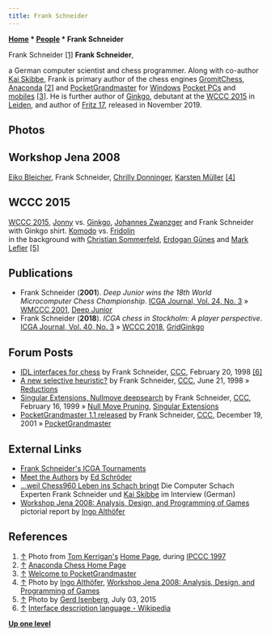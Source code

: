 ```yaml
---
title: Frank Schneider
---
```

**[Home](Home "Home") * [People](People "People") * Frank Schneider**

[](http://www.tckerrigan.com/Chess/Stobor/Paderborn/) Frank Schneider <a id="cite-note-1" href="#cite-ref-1">[1]</a>
**Frank Schneider**,

a German computer scientist and chess programmer. Along with co-author [Kai Skibbe](Kai_Skibbe "Kai Skibbe"), Frank is primary author of the chess engines [GromitChess](Gromit "Gromit"), [Anaconda](Anaconda "Anaconda") <a id="cite-note-2" href="#cite-ref-2">[2]</a> and [PocketGrandmaster](PocketGrandmaster "PocketGrandmaster") for [Windows](Windows "Windows") [Pocket PCs](index.php?title=Pocket_PC&action=edit&redlink=1 "Pocket PC (page does not exist)") and [mobiles](https://en.wikipedia.org/wiki/Windows_Mobile) <a id="cite-note-3" href="#cite-ref-3">[3]</a>. He is further author of [Ginkgo](Ginkgo "Ginkgo"), debutant at the [WCCC 2015](WCCC_2015 "WCCC 2015") in [Leiden](Leiden_University "Leiden University"), and author of [Fritz 17](Fritz "Fritz"), released in November 2019.

## Photos

## Workshop Jena 2008

[](http://www.althofer.de/workshop-2008.html)
[Eiko Bleicher](Eiko_Bleicher "Eiko Bleicher"), Frank Schneider, [Chrilly Donninger](Chrilly_Donninger "Chrilly Donninger"), [Karsten Müller](Karsten_M%C3%BCller "Karsten Müller") <a id="cite-note-4" href="#cite-ref-4">[4]</a>

## WCCC 2015

[](WCCC_2015 "WCCC 2015")
[WCCC 2015](WCCC_2015 "WCCC 2015"), [Jonny](Jonny "Jonny") vs. [Ginkgo](Ginkgo "Ginkgo"), [Johannes Zwanzger](Johannes_Zwanzger "Johannes Zwanzger") and Frank Schneider with Ginkgo shirt. [Komodo](Komodo "Komodo") vs. [Fridolin](Fridolin "Fridolin")\
in the background with [Christian Sommerfeld](Christian_Sommerfeld "Christian Sommerfeld"), [Erdogan Günes](Erdogan_G%C3%BCnes "Erdogan Günes") and [Mark Lefler](Mark_Lefler "Mark Lefler") <a id="cite-note-5" href="#cite-ref-5">[5]</a>

## Publications

- Frank Schneider (**2001**). *Deep Junior wins the 18th World Microcomputer Chess Championship*. [ICGA Journal, Vol. 24, No. 3](ICGA_Journal#24_3 "ICGA Journal") » [WMCCC 2001](WMCCC_2001 "WMCCC 2001"), [Deep Junior](Junior "Junior")
- Frank Schneider (**2018**). *ICGA chess in Stockholm: A player perspective*. [ICGA Journal, Vol. 40, No. 3](ICGA_Journal#40_3 "ICGA Journal") » [WCCC 2018](WCCC_2018 "WCCC 2018"), [GridGinkgo](GridGinkgo "GridGinkgo")

## Forum Posts

- [IDL interfaces for chess](https://www.stmintz.com/ccc/index.php?id=15163) by Frank Schneider, [CCC](CCC "CCC"), February 20, 1998 <a id="cite-note-6" href="#cite-ref-6">[6]</a>
- [A new selective heuristic?](https://www.stmintz.com/ccc/index.php?id=21017) by Frank Schneider, [CCC](CCC "CCC"), June 21, 1998 » [Reductions](Reductions "Reductions")
- [Singular Extensions, Nullmove deepsearch](https://www.stmintz.com/ccc/index.php?id=43328) by Frank Schneider, [CCC](CCC "CCC"), February 16, 1999 » [Null Move Pruning](Null_Move_Pruning "Null Move Pruning"), [Singular Extensions](Singular_Extensions "Singular Extensions")
- [PocketGrandmaster 1.1 released](https://www.stmintz.com/ccc/index.php?id=202624) by Frank Schneider, [CCC](CCC "CCC"), December 19, 2001 » [PocketGrandmaster](PocketGrandmaster "PocketGrandmaster")

## External Links

- [Frank Schneider's ICGA Tournaments](https://www.game-ai-forum.org/icga-tournaments/person.php?id=65)
- [Meet the Authors](http://www.rebel.nl/authors.htm) by [Ed Schröder](Ed_Schroder "Ed Schroder")
- [...weil Chess960 Leben ins Schach bringt](http://www.chesstigers.de/ccm9_index_news.php?id=760&rubrik=6&lang=0&kat=6) Die Computer Schach Experten Frank Schneider und [Kai Skibbe](Kai_Skibbe "Kai Skibbe") im Interview (German)
- [Workshop Jena 2008: Analysis, Design, and Programming of Games](http://www.althofer.de/workshop-2008.html) pictorial report by [Ingo Althöfer](Ingo_Alth%C3%B6fer "Ingo Althöfer")

## References

1. <a id="cite-ref-1" href="#cite-note-1">↑</a> Photo from [Tom Kerrigan's](Tom_Kerrigan "Tom Kerrigan") [Home Page](http://www.tckerrigan.com/Chess/Stobor/Paderborn/), during [IPCCC 1997](IPCCC_1997 "IPCCC 1997")
1. <a id="cite-ref-2" href="#cite-note-2">↑</a> [Anaconda Chess Home Page](http://hobblefrank.homepage.t-online.de/AnacondaChess/index.htm)
1. <a id="cite-ref-3" href="#cite-note-3">↑</a> [Welcome to PocketGrandmaster](http://www.pocketgrandmaster.com/english/index.html)
1. <a id="cite-ref-4" href="#cite-note-4">↑</a> Photo by [Ingo Althöfer](Ingo_Alth%C3%B6fer "Ingo Althöfer"), [Workshop Jena 2008: Analysis, Design, and Programming of Games](http://www.althofer.de/workshop-2008.html)
1. <a id="cite-ref-5" href="#cite-note-5">↑</a> Photo by [Gerd Isenberg](Gerd_Isenberg "Gerd Isenberg"), July 03, 2015
1. <a id="cite-ref-6" href="#cite-note-6">↑</a> [Interface description language - Wikipedia](https://en.wikipedia.org/wiki/Interface_description_language)

**[Up one level](People "People")**

